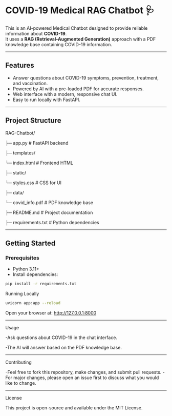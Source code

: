 # COVID-19 Medical RAG Chatbot 🩺

This is an AI-powered Medical Chatbot designed to provide reliable information about **COVID-19**.  
It uses a **RAG (Retrieval-Augmented Generation)** approach with a PDF knowledge base containing COVID-19 information.

---

## Features

- Answer questions about COVID-19 symptoms, prevention, treatment, and vaccination.
- Powered by AI with a pre-loaded PDF for accurate responses.
- Web interface with a modern, responsive chat UI.
- Easy to run locally with FastAPI.

---

## Project Structure

RAG-Chatbot/

├─ app.py # FastAPI backend

├─ templates/

   └─ index.html # Frontend HTML

├─ static/

   └─ styles.css # CSS for UI

├─ data/

   └─ covid_info.pdf # PDF knowledge base

├─ README.md # Project documentation

├─ requirements.txt # Python dependencies


---

## Getting Started

### Prerequisites

- Python 3.11+
- Install dependencies:

```bash
pip install -r requirements.txt

```
Running Locally

```bash
uvicorn app:app --reload

```
Open your browser at: http://127.0.0.1:8000

---

Usage

-Ask questions about COVID-19 in the chat interface.

-The AI will answer based on the PDF knowledge base.

---

Contributing

-Feel free to fork this repository, make changes, and submit pull requests.
-For major changes, please open an issue first to discuss what you would like to change.

---

License

This project is open-source and available under the MIT License.





















